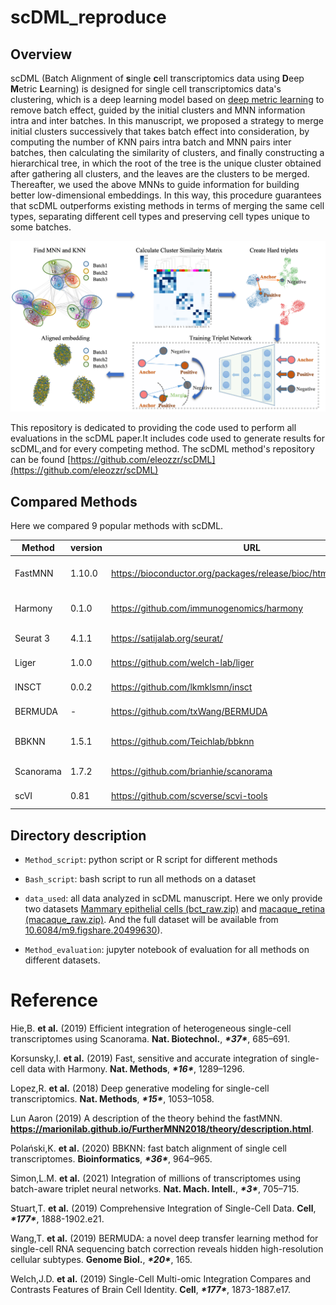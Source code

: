 # scDML_reproduce

## Overview
scDML (Batch Alignment of **s**ingle **c**ell transcriptomics data using **D**eep **M**etric **L**earning) is designed for single cell transcriptomics data's clustering, which is a deep learning model based on [deep metric learning](https://kevinmusgrave.github.io/pytorch-metric-learning) to remove batch effect, guided by the initial clusters and MNN information intra and inter batches. In this manuscript, we proposed a strategy to merge initial clusters successively that takes batch effect into consideration, by computing the number of KNN pairs intra batch and MNN pairs inter batches, then calculating the similarity of clusters, and finally constructing a hierarchical tree, in which the root of the tree is the unique cluster obtained after gathering all clusters, and the leaves are the clusters to be merged. Thereafter, we used the above MNNs to guide information for building better low-dimensional embeddings. In this way, this procedure guarantees that scDML outperforms existing methods in terms of merging the same cell types, separating different cell types and preserving cell types unique to some batches.

![](workflow1.png)

This repository is dedicated to providing the code used to perform all evaluations in the scDML paper.It includes code used to generate results for scDML,and for every competing method. The scDML method's repository can be found [https://github.com/eleozzr/scDML](https://github.com/eleozzr/scDML)


## Compared Methods

Here we compared 9 popular methods with scDML. 

| Method    | version | URL                                                          | Reference                |
| --------- | ------- | ------------------------------------------------------------ | ------------------------ |
| FastMNN   | 1.10.0  | https://bioconductor.org/packages/release/bioc/html/batchelor.html | (Lun Aaron, 2019)        |
| Harmony   | 0.1.0   | https://github.com/immunogenomics/harmony                    | (Korsunsky et al., 2019) |
| Seurat 3  | 4.1.1   | https://satijalab.org/seurat/                                | (Stuart et al., 2019)    |
| Liger     | 1.0.0   | https://github.com/welch-lab/liger                           | (Welch et al., 2019)     |
| INSCT     | 0.0.2   | https://github.com/lkmklsmn/insct                            | (Simon et al., 2021)     |
| BERMUDA   | -       | https://github.com/txWang/BERMUDA                            | (Wang et al., 2019)      |
| BBKNN     | 1.5.1   | https://github.com/Teichlab/bbknn                            | (Polański et al., 2020)  |
| Scanorama | 1.7.2   | https://github.com/brianhie/scanorama                        | (Hie et al., 2019)       |
| scVI      | 0.81    | https://github.com/scverse/scvi-tools                        | (Lopez et al., 2018)     |


## Directory description

- `Method_script`: python script or R script for different methods  
- `Bash_script`: bash script to run all methods on a dataset  
- `data_used`: all data analyzed in scDML manuscript. Here we only provide two datasets [Mammary epithelial cells (bct_raw.zip)](./data_used/bct_raw.zip) and  [macaque_retina (macaque_raw.zip)](./data_used/macaque_raw.zip). And the full dataset will be available from [10.6084/m9.figshare.20499630](10.6084/m9.figshare.20499630)).

- `Method_evaluation`: jupyter notebook of evaluation for all methods on different datasets.






# Reference 

Hie,B. **et al.** (2019) Efficient integration of heterogeneous single-cell transcriptomes using Scanorama. **Nat. Biotechnol.**, ***\*37\****, 685–691.

Korsunsky,I. **et al.** (2019) Fast, sensitive and accurate integration of single-cell data with Harmony. **Nat. Methods**, ***\*16\****, 1289–1296.

Lopez,R. **et al.** (2018) Deep generative modeling for single-cell transcriptomics. **Nat. Methods**, ***\*15\****, 1053–1058.

Lun Aaron (2019) A description of the theory behind the fastMNN. **https://marionilab.github.io/FurtherMNN2018/theory/description.html**.

Polański,K. **et al.** (2020) BBKNN: fast batch alignment of single cell transcriptomes. **Bioinformatics**, ***\*36\****, 964–965.

Simon,L.M. **et al.** (2021) Integration of millions of transcriptomes using batch-aware triplet neural networks. **Nat. Mach. Intell.**, ***\*3\****, 705–715.

Stuart,T. **et al.** (2019) Comprehensive Integration of Single-Cell Data. **Cell**, ***\*177\****, 1888-1902.e21.

Wang,T. **et al.** (2019) BERMUDA: a novel deep transfer learning method for single-cell RNA sequencing batch correction reveals hidden high-resolution cellular subtypes. **Genome Biol.**, ***\*20\****, 165.

Welch,J.D. **et al.** (2019) Single-Cell Multi-omic Integration Compares and Contrasts Features of Brain Cell Identity. **Cell**, ***\*177\****, 1873-1887.e17.
